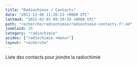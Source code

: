 ```yaml
---
title: "Radiochimie / Contacts"
date: "2011-12-08 11:26:13 +0000 UTC"
lastmod: "2012-03-01 09:39:19 +0000 UTC"
path: "recherche/radiochimie/radiochimie-contacts.fr.md"
joomlaid: 29
category: "radiochimie"
asides: ["radiochimie.+menu+"]
layout: "recherche"
---
```

Liste des contacts pour joindre la radiochimie
